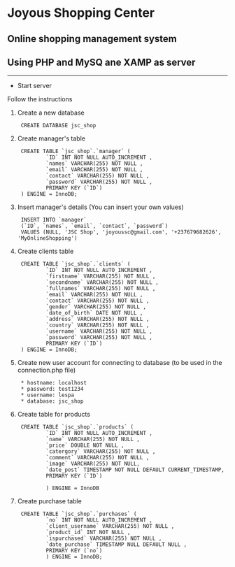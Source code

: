 # Joyous Shopping Center
## Online shopping management system
## Using PHP and MySQ ane XAMP as server

---
* Start server

Follow the instructions
1. Create a new database

        CREATE DATABASE jsc_shop

2. Create manager's table

        CREATE TABLE `jsc_shop`.`manager` (
                `ID` INT NOT NULL AUTO_INCREMENT , 
                `names` VARCHAR(255) NOT NULL , 
                `email` VARCHAR(255) NOT NULL , 
                `contact` VARCHAR(255) NOT NULL , 
                `password` VARCHAR(255) NOT NULL , 
                PRIMARY KEY (`ID`)
        ) ENGINE = InnoDB;

3. Insert manager's details (You can insert your own values)

        INSERT INTO `manager` 
        (`ID`, `names`, `email`, `contact`, `password`) 
        VALUES (NULL, 'JSC Shop', 'joyoussc@gmail.com', '+237679682626', 'MyOnlineShopping')

4. Create clients table

        CREATE TABLE `jsc_shop`.`clients` (
                `ID` INT NOT NULL AUTO_INCREMENT , 
                `firstname` VARCHAR(255) NOT NULL , 
                `secondname` VARCHAR(255) NOT NULL , 
                `fullnames` VARCHAR(255) NOT NULL , 
                `email` VARCHAR(255) NOT NULL , 
                `contact` VARCHAR(255) NOT NULL , 
                `gender` VARCHAR(255) NOT NULL , 
                `date_of_birth` DATE NOT NULL , 
                `address` VARCHAR(255) NOT NULL , 
                `country` VARCHAR(255) NOT NULL , 
                `username` VARCHAR(255) NOT NULL , 
                `password` VARCHAR(255) NOT NULL , 
                PRIMARY KEY (`ID`)
        ) ENGINE = InnoDB;

5. Create new user account for connecting to database (to be used in the connection.php file)
        
        * hostname: localhost
        * password: test1234
        * username: lespa
        * database: jsc_shop

6. Create table for products

        CREATE TABLE `jsc_shop`.`products` (
                `ID` INT NOT NULL AUTO_INCREMENT , 
                `name` VARCHAR(255) NOT NULL , 
                `price` DOUBLE NOT NULL , 
                `catergory` VARCHAR(255) NOT NULL , 
                `comment` VARCHAR(255) NOT NULL , 
                `image` VARCHAR(255) NOT NULL, 
                `date_post` TIMESTAMP NOT NULL DEFAULT CURRENT_TIMESTAMP,
                PRIMARY KEY (`ID`)
                
                ) ENGINE = InnoDB

7. Create purchase table

        CREATE TABLE `jsc_shop`.`purchases` (
                `no` INT NOT NULL AUTO_INCREMENT , 
                `client_username` VARCHAR(255) NOT NULL , 
                `product_id` INT NOT NULL , 
                `ispurchased` VARCHAR(255) NOT NULL , 
                `date_purchase` TIMESTAMP NULL DEFAULT NULL , 
                PRIMARY KEY (`no`)
                ) ENGINE = InnoDB;